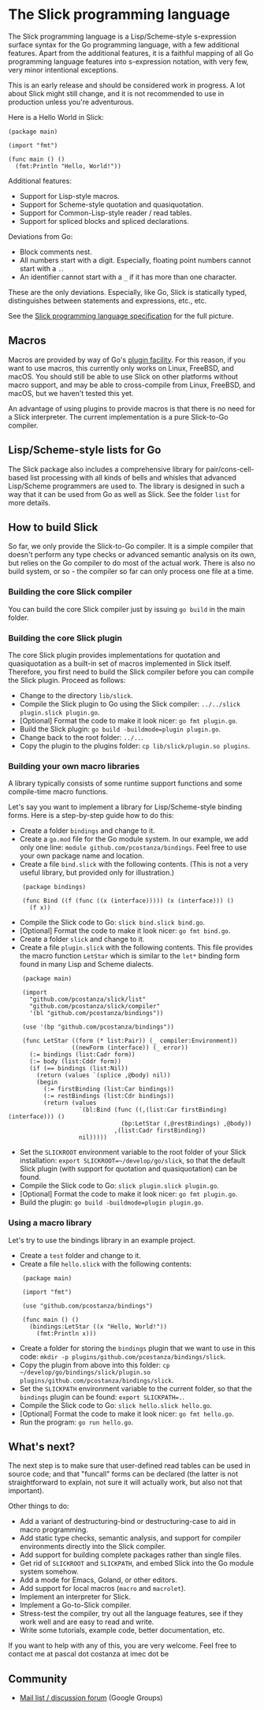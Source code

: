 # The Slick programming language

The Slick programming language is a Lisp/Scheme-style s-expression surface syntax for the Go programming language, with a few additional features. Apart from the additional features, it is a faithful mapping of all Go programming language features into s-expression notation, with very few, very minor intentional exceptions.

This is an early release and should be considered work in progress. A lot about Slick might still change, and it is not recommended to use in production unless you're adventurous.

Here is a Hello World in Slick:

```
(package main)

(import "fmt")

(func main () ()
  (fmt:Println "Hello, World!"))
```

Additional features:
* Support for Lisp-style macros.
* Support for Scheme-style quotation and quasiquotation.
* Support for Common-Lisp-style reader / read tables.
* Support for spliced blocks and spliced declarations.

Deviations from Go:
* Block comments nest.
* All numbers start with a digit. Especially, floating point numbers cannot start with a `.`.
* An identifier cannot start with a `_` if it has more than one character.

These are the only deviations. Especially, like Go, Slick is statically typed, distinguishes between statements and expressions, etc., etc.

See the [Slick programming language specification](slick-specification.md) for the full picture.

## Macros

Macros are provided by way of Go's [plugin facility](https://golang.org/pkg/plugin/). For this reason, if you want to use macros, this currently only works on Linux, FreeBSD, and macOS. You should still be able to use Slick on other platforms without macro support, and may be able to cross-compile from Linux, FreeBSD, and macOS, but we haven't tested this yet.

An advantage of using plugins to provide macros is that there is no need for a Slick interpreter. The current implementation is a pure Slick-to-Go compiler.

## Lisp/Scheme-style lists for Go

The Slick package also includes a comprehensive library for pair/cons-cell-based list processing with all kinds of bells and whisles that advanced Lisp/Scheme programmers are used to. The library is designed in such a way that it can be used from Go as well as Slick. See the folder `list` for more details.

## How to build Slick

So far, we only provide the Slick-to-Go compiler. It is a simple compiler that doesn't perform any type checks or advanced semantic analysis on its own, but relies on the Go compiler to do most of the actual work. There is also no build system, or so - the compiler so far can only process one file at a time.

### Building the core Slick compiler

You can build the core Slick compiler just by issuing `go build` in the main folder.

### Building the core Slick plugin

The core Slick plugin provides implementations for quotation and quasiquotation as a built-in set of macros implemented in Slick itself. Therefore, you first need to build the Slick compiler before you can compile the Slick plugin. Proceed as follows:

* Change to the directory `lib/slick`.
* Compile the Slick plugin to Go using the Slick compiler: `../../slick plugin.slick plugin.go`.
* [Optional] Format the code to make it look nicer: `go fmt plugin.go`.
* Build the Slick plugin: `go build -buildmode=plugin plugin.go`.
* Change back to the root folder: `../..`.
* Copy the plugin to the plugins folder: `cp lib/slick/plugin.so plugins`.

### Building your own macro libraries

A library typically consists of some runtime support functions and some compile-time macro functions.

Let's say you want to implement a library for Lisp/Scheme-style binding forms. Here is a step-by-step guide how to do this:

* Create a folder `bindings` and change to it.
* Create a `go.mod` file for the Go module system. In our example, we add only one line: `module github.com/pcostanza/bindings`. Feel free to use your own package name and location.
* Create a file `bind.slick` with the following contents. (This is not a very useful library, but provided only for illustration.)

```
    (package bindings)

    (func Bind ((f (func ((x (interface))))) (x (interface))) ()
      (f x))
```

* Compile the Slick code to Go: `slick bind.slick bind.go`.
* [Optional] Format the code to make it look nicer: `go fmt bind.go`.
* Create a folder `slick` and change to it.
* Create a file `plugin.slick` with the following contents. This file provides the macro function `LetStar` which is similar to the `let*` binding form found in many Lisp and Scheme dialects.

```
    (package main)

    (import
      "github.com/pcostanza/slick/list"
      "github.com/pcostanza/slick/compiler"
      '(bl "github.com/pcostanza/bindings"))

    (use '(bp "github.com/pcostanza/bindings"))

    (func LetStar ((form (* list:Pair)) (_ compiler:Environment))
                  ((newForm (interface)) (_ error))
      (:= bindings (list:Cadr form))
      (:= body (list:Cddr form))
      (if (== bindings (list:Nil))
        (return (values `(splice ,@body) nil))
        (begin
          (:= firstBinding (list:Car bindings))
          (:= restBindings (list:Cdr bindings))
          (return (values
                    `(bl:Bind (func ((,(list:Car firstBinding) (interface))) ()
                                (bp:LetStar (,@restBindings) ,@body))
                              ,(list:Cadr firstBinding))
                    nil)))))
```

* Set the `SLICKROOT` environment variable to the root folder of your Slick installation: `export SLICKROOT=~/develop/go/slick`, so that the default Slick plugin (with support for quotation and quasiquotation) can be found.
* Compile the Slick code to Go: `slick plugin.slick plugin.go`.
* [Optional] Format the code to make it look nicer: `go fmt plugin.go`.
* Build the plugin: `go build -buildmode=plugin plugin.go`.

### Using a macro library

Let's try to use the bindings library in an example project.

* Create a `test` folder and change to it.
* Create a file `hello.slick` with the following contents:

```
    (package main)

    (import "fmt")

    (use "github.com/pcostanza/bindings")

    (func main () ()
      (bindings:LetStar ((x "Hello, World!"))
        (fmt:Println x)))
```

* Create a folder for storing the `bindings` plugin that we want to use in this code: `mkdir -p plugins/github.com/pcostanza/bindings/slick`.
* Copy the plugin from above into this folder: `cp ~/develop/go/bindings/slick/plugin.so plugins/github.com/pcostanza/bindings/slick`.
* Set the `SLICKPATH` environment variable to the current folder, so that the `bindings` plugin can be found: `export SLICKPATH=.`.
* Compile the Slick code to Go: `slick hello.slick hello.go`.
* [Optional] Format the code to make it look nicer: `go fmt hello.go`.
* Run the program: `go run hello.go`.

## What's next?

The next step is to make sure that user-defined read tables can be used in source code; and that "funcall" forms can be declared (the latter is not straightforward to explain, not sure it will actually work, but also not that important).

Other things to do:

* Add a variant of destructuring-bind or destructuring-case to aid in macro programming.
* Add static type checks, semantic analysis, and support for compiler environments directly into the Slick compiler.
* Add support for building complete packages rather than single files.
* Get rid of `SLICKROOT` and `SLICKPATH`, and embed Slick into the Go module system somehow.
* Add a mode for Emacs, Goland, or other editors.
* Add support for local macros (`macro` and `macrolet`).
* Implement an interpreter for Slick.
* Implement a Go-to-Slick compiler.
* Stress-test the compiler, try out all the language features, see if they work well and are easy to read and write.
* Write some tutorials, example code, better documentation, etc.

If you want to help with any of this, you are very welcome. Feel free to contact me at pascal dot costanza at imec dot be

## Community

* [Mail list / discussion forum](http://groups.google.com/group/slicklang) (Google Groups)

